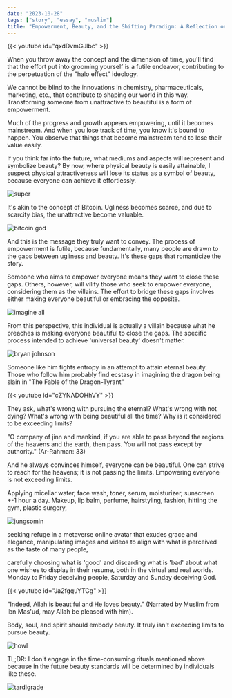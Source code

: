 ```yaml
---
date: "2023-10-28"
tags: ["story", "essay", "muslim"]
title: "Empowerment, Beauty, and the Shifting Paradigm: A Reflection on Standards"
---
```


{{< youtube id="qxdDvmGJlbc" >}}

When you throw away the concept and the dimension of time, you'll find that the effort put into grooming yourself is a futile endeavor, contributing to the perpetuation of the "halo effect" ideology.

We cannot be blind to the innovations in chemistry, pharmaceuticals, marketing, etc., that contribute to shaping our world in this way. Transforming someone from unattractive to beautiful is a form of empowerment.

Much of the progress and growth appears empowering, until it becomes mainstream. And when you lose track of time, you know it's bound to happen. You observe that things that become mainstream tend to lose their value easily.

If you think far into the future, what mediums and aspects will represent and symbolize beauty? By now, where physical beauty is easily attainable, I suspect physical attractiveness will lose its status as a symbol of beauty, because everyone can achieve it effortlessly.

![super](incredible.jpg)

It's akin to the concept of Bitcoin. Ugliness becomes scarce, and due to scarcity bias, the unattractive become valuable.

![bitcoin god](bitcoin_god.jpg)

And this is the message they truly want to convey. The process of empowerment is futile, because fundamentally, many people are drawn to the gaps between ugliness and beauty. It's these gaps that romanticize the story.

Someone who aims to empower everyone means they want to close these gaps. Others, however, will vilify those who seek to empower everyone, considering them as the villains. The effort to bridge these gaps involves either making everyone beautiful or embracing the opposite.

![imagine all](imagine_all.jpg)

From this perspective, this individual is actually a villain because what he preaches is making everyone beautiful to close the gaps. The specific process intended to achieve 'universal beauty' doesn't matter.

![bryan johnson](bryan_johnson.png)

Someone like him fights entropy in an attempt to attain eternal beauty. Those who follow him probably find ecstasy in imagining the dragon being slain in "The Fable of the Dragon-Tyrant"

{{< youtube id="cZYNADOHhVY" >}}

They ask, what's wrong with pursuing the eternal? What's wrong with not dying? What's wrong with being beautiful all the time? Why is it considered to be exceeding limits?

"O company of jinn and mankind, if you are able to pass beyond the regions of the heavens and the earth, then pass. You will not pass except by authority." (Ar-Rahman: 33)

And he always convinces himself, everyone can be beautiful. One can strive to reach for the heavens; it is not passing the limits. Empowering everyone is not exceeding limits.

Applying micellar water, face wash, toner, serum, moisturizer, sunscreen +-1 hour a day. Makeup, lip balm, perfume, hairstyling, fashion, hitting the gym, plastic surgery, 

![jungsomin](jungsomin.png)

seeking refuge in a metaverse online avatar that exudes grace and elegance, manipulating images and videos to align with what is perceived as the taste of many people, 

carefully choosing what is 'good' and discarding what is 'bad' about what one wishes to display in their resume, both in the virtual and real worlds. Monday to Friday deceiving people, Saturday and Sunday deceiving God.

{{< youtube id="Ja2fgquYTCg" >}}

"Indeed, Allah is beautiful and He loves beauty." (Narrated by Muslim from Ibn Mas'ud, may Allah be pleased with him).

Body, soul, and spirit should embody beauty. It truly isn't exceeding limits to pursue beauty.

![howl](howl.jpg)

TL;DR: I don't engage in the time-consuming rituals mentioned above because in the future beauty standards will be determined by individuals like these.

![tardigrade](tardigrade.jpg)